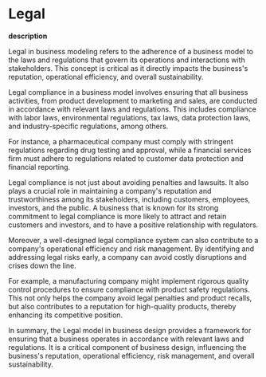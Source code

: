# Legal

**description**

Legal in business modeling refers to the adherence of a business model to the laws and regulations that govern its operations and interactions with stakeholders. This concept is critical as it directly impacts the business's reputation, operational efficiency, and overall sustainability.

Legal compliance in a business model involves ensuring that all business activities, from product development to marketing and sales, are conducted in accordance with relevant laws and regulations. This includes compliance with labor laws, environmental regulations, tax laws, data protection laws, and industry-specific regulations, among others.

For instance, a pharmaceutical company must comply with stringent regulations regarding drug testing and approval, while a financial services firm must adhere to regulations related to customer data protection and financial reporting.

Legal compliance is not just about avoiding penalties and lawsuits. It also plays a crucial role in maintaining a company's reputation and trustworthiness among its stakeholders, including customers, employees, investors, and the public. A business that is known for its strong commitment to legal compliance is more likely to attract and retain customers and investors, and to have a positive relationship with regulators.

Moreover, a well-designed legal compliance system can also contribute to a company's operational efficiency and risk management. By identifying and addressing legal risks early, a company can avoid costly disruptions and crises down the line.

For example, a manufacturing company might implement rigorous quality control procedures to ensure compliance with product safety regulations. This not only helps the company avoid legal penalties and product recalls, but also contributes to a reputation for high-quality products, thereby enhancing its competitive position.

In summary, the Legal model in business design provides a framework for ensuring that a business operates in accordance with relevant laws and regulations. It is a critical component of business design, influencing the business's reputation, operational efficiency, risk management, and overall sustainability.